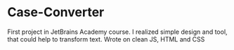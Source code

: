 # Case-Converter
First project in JetBrains Academy course. I realized simple design and tool, that could help to transform text.
Wrote on clean JS, HTML and CSS
